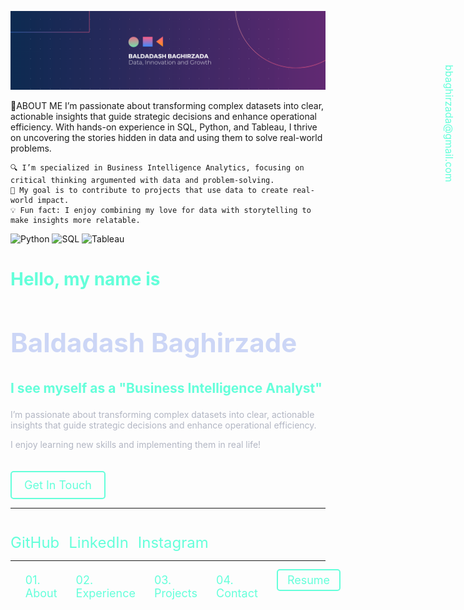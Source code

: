 ![Welcome Banner](https://github.com/bbaghirzada/bbaghirzada/blob/bbaghirzada/Beige%20Modern%20Elegant%20Personal%20LinkedIn%20Banner(1).png)

🚀ABOUT ME
I’m passionate about transforming complex datasets into clear, actionable insights that guide strategic decisions and enhance operational efficiency. With hands-on experience in SQL, Python, and Tableau, I thrive on uncovering the stories hidden in data and using them to solve real-world problems.

    🔍 I’m specialized in Business Intelligence Analytics, focusing on critical thinking argumented with data and problem-solving.
    🎯 My goal is to contribute to projects that use data to create real-world impact.
    💡 Fun fact: I enjoy combining my love for data with storytelling to make insights more relatable.

  ![Python](https://img.shields.io/badge/Python-3776AB?style=for-the-badge&logo=python&logoColor=white)
        ![SQL](https://img.shields.io/badge/SQL-4479A1?style=for-the-badge&logo=postgresql&logoColor=white)
        ![Tableau](https://img.shields.io/badge/Tableau-E97627?style=for-the-badge&logo=tableau&logoColor=white)

<h1 style="color:#64ffda;">Hello, my name is</h1>

<h2 style="font-size: 3em; color: #ccd6f6;">Baldadash Baghirzade</h2>

<h3 style="font-size: 1.5em; color: #64ffda;">I see myself as a <strong>"Business Intelligence Analyst"</strong></h3>

<p style="max-width: 500px; color: #b2b6c3;">
    I’m passionate about transforming complex datasets into clear, actionable insights that guide strategic decisions and enhance operational efficiency.
</p>

<p style="max-width: 500px; color: #b2b6c3;">
    I enjoy learning new skills and implementing them in real life!
</p>

<!-- Contact Button -->
<a href="mailto:bbaghirzada@gmail.com" style="padding: 10px 20px; border: 2px solid #64ffda; color: #64ffda; text-decoration: none; font-size: 18px; border-radius: 5px; display: inline-block; margin-top: 20px;">
    Get In Touch
</a>

<hr>

<!-- Social Links -->
<div style="display: flex; align-items: center; gap: 15px; margin-top: 40px;">
    <a href="https://github.com/yourprofile" style="color: #64ffda; font-size: 24px; text-decoration: none;">GitHub</a>
    <a href="https://linkedin.com/in/yourprofile" style="color: #64ffda; font-size: 24px; text-decoration: none;">LinkedIn</a>
    <a href="https://instagram.com/yourprofile" style="color: #64ffda; font-size: 24px; text-decoration: none;">Instagram</a>
</div>

<hr>

<!-- Email Section -->
<div style="writing-mode: vertical-rl; text-orientation: mixed; position: fixed; right: 20px; top: 150px; font-size: 16px; color: #64ffda;">
    <a href="mailto:bbaghirzada@gmail.com" style="color: #64ffda; text-decoration: none;">bbaghirzada@gmail.com</a>
</div>

<!-- Navigation Menu -->
<ul style="list-style: none; display: flex; gap: 30px; margin-top: 20px;">
    <li><a href="#about" style="color: #64ffda; text-decoration: none; font-size: 18px;">01. About</a></li>
    <li><a href="#experience" style="color: #64ffda; text-decoration: none; font-size: 18px;">02. Experience</a></li>
    <li><a href="#projects" style="color: #64ffda; text-decoration: none; font-size: 18px;">03. Projects</a></li>
    <li><a href="#contact" style="color: #64ffda; text-decoration: none; font-size: 18px;">04. Contact</a></li>
    <li><a href="#resume" style="color: #64ffda; text-decoration: none; font-size: 18px; border: 2px solid #64ffda; padding: 5px 15px; border-radius: 5px;">Resume</a></li>
</ul>

